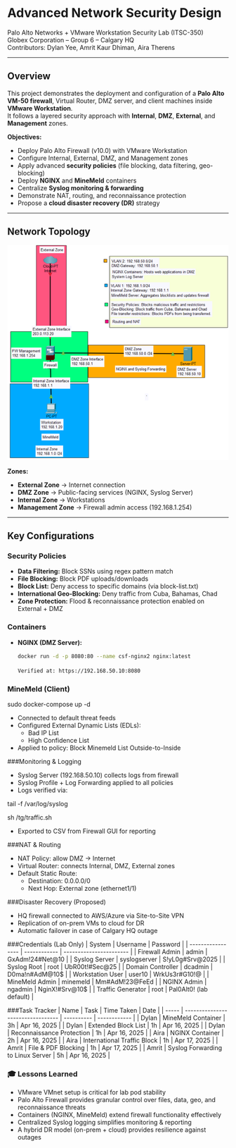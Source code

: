 # Advanced Network Security Design

Palo Alto Networks + VMware Workstation Security Lab (ITSC-350)  
Globex Corporation – Group 6 – Calgary HQ  
Contributors: Dylan Yee, Amrit Kaur Dhiman, Aira Therens  

---

## Overview

This project demonstrates the deployment and configuration of a **Palo Alto VM-50 firewall**, Virtual Router, DMZ server, and client machines inside **VMware Workstation**.  
It follows a layered security approach with **Internal**, **DMZ**, **External**, and **Management** zones.  

**Objectives:**
- Deploy Palo Alto Firewall (v10.0) with VMware Workstation
- Configure Internal, External, DMZ, and Management zones
- Apply advanced **security policies** (file blocking, data filtering, geo-blocking)
- Deploy **NGINX** and **MineMeld** containers
- Centralize **Syslog monitoring & forwarding**
- Demonstrate NAT, routing, and reconnaissance protection
- Propose a **cloud disaster recovery (DR)** strategy

---

## Network Topology

![Topology Diagram](assets/topology-diagram.png)

**Zones:**
- **External Zone** → Internet connection  
- **DMZ Zone** → Public-facing services (NGINX, Syslog Server)  
- **Internal Zone** → Workstations  
- **Management Zone** → Firewall admin access (192.168.1.254)  

---

## Key Configurations

### Security Policies
- **Data Filtering:** Block SSNs using regex pattern match  
- **File Blocking:** Block PDF uploads/downloads  
- **Block List:** Deny access to specific domains (via block-list.txt)  
- **International Geo-Blocking:** Deny traffic from Cuba, Bahamas, Chad  
- **Zone Protection:** Flood & reconnaissance protection enabled on External + DMZ  

### Containers
- **NGINX (DMZ Server):**
  ```bash
  docker run -d -p 8080:80 --name csf-nginx2 nginx:latest

  Verified at: https://192.168.50.10:8080

### MineMeld (Client)

sudo docker-compose up -d

- Connected to default threat feeds
- Configured External Dynamic Lists (EDLs):
    - Bad IP List
    - High Confidence List
- Applied to policy: Block Minemeld List Outside-to-Inside


###Monitoring & Logging
- Syslog Server (192.168.50.10) collects logs from firewall
- Syslog Profile + Log Forwarding applied to all policies
- Logs verified via:

tail -f /var/log/syslog

sh /tg/traffic.sh
- Exported to CSV from Firewall GUI for reporting

###NAT & Routing

- NAT Policy: allow DMZ → Internet
- Virtual Router: connects Internal, DMZ, External zones
- Default Static Route:
    - Destination: 0.0.0.0/0
    - Next Hop: External zone (ethernet1/1)

###Disaster Recovery (Proposed)
- HQ firewall connected to AWS/Azure via Site-to-Site VPN
- Replication of on-prem VMs to cloud for DR
- Automatic failover in case of Calgary HQ outage

###Credentials (Lab Only)
| System            | Username     | Password                |
| ----------------- | ------------ | ----------------------- |
| Firewall Admin    | admin        | GxAdm!24#Net\@10        |
| Syslog Server     | syslogserver | S!yL0g#Srv\@2025        |
| Syslog Root       | root         | UbR00t!#Sec\@25         |
| Domain Controller | dcadmin      | D0ma!n#AdM\@10\$        |
| Workstation User  | user10       | WrkUs3r#G10!@           |
| MineMeld Admin    | minemeld     | Mm#AdM!23\@FeEd         |
| NGINX Admin       | ngadmin      | NginX!#Srv\@10\$        |
| Traffic Generator | root         | Pal0Alt0! (lab default) |

###Task Tracker
| Name  | Task                              | Time Taken | Date         |
| ----- | --------------------------------- | ---------- | ------------ |
| Dylan | MineMeld Container                | 3h         | Apr 16, 2025 |
| Dylan | Extended Block List               | 1h         | Apr 16, 2025 |
| Dylan | Reconnaissance Protection         | 1h         | Apr 16, 2025 |
| Aira  | NGINX Container                   | 2h         | Apr 16, 2025 |
| Aira  | International Traffic Block       | 1h         | Apr 17, 2025 |
| Amrit | File & PDF Blocking               | 1h         | Apr 17, 2025 |
| Amrit | Syslog Forwarding to Linux Server | 5h         | Apr 16, 2025 |

### 🎓 Lessons Learned
- VMware VMnet setup is critical for lab pod stability
- Palo Alto Firewall provides granular control over files, data, geo, and reconnaissance threats
- Containers (NGINX, MineMeld) extend firewall functionality effectively
- Centralized Syslog logging simplifies monitoring & reporting
- A hybrid DR model (on-prem + cloud) provides resilience against outages
